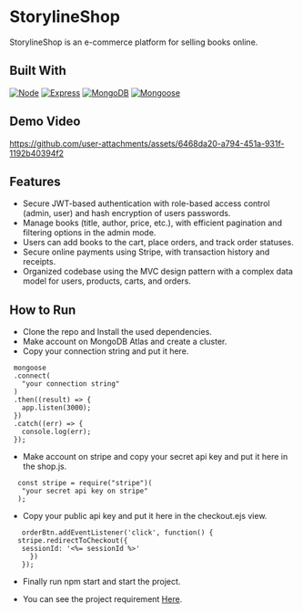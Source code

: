 # StorylineShop
StorylineShop is an e-commerce platform for selling books online.

## Built With
[![Node][Node.js]][Node-url] [![Express][Express.js]][Express-url] [![MongoDB][MongoDB]][MongoDB-url] [![Mongoose][Mongoose]][Mongoose-url]

## Demo Video
https://github.com/user-attachments/assets/6468da20-a794-451a-931f-1192b40394f2
## Features

-  Secure JWT-based authentication with role-based access control (admin, user) and hash encryption of users passwords.
- Manage books (title, author, price, etc.), with efficient pagination and filtering options in the admin mode.
- Users can add books to the cart, place orders, and track order statuses.
- Secure online payments using Stripe, with transaction history and receipts.
- Organized codebase using the MVC design pattern with a complex data model for users, products, carts, and orders.




## How to Run
- Clone the repo and Install the used dependencies.
- Make account on MongoDB Atlas and create a cluster.
- Copy your connection string and put it here.
  
 ```
  mongoose
  .connect(
    "your connection string"
  )
  .then((result) => {
    app.listen(3000);
  })
  .catch((err) => {
    console.log(err);
  });
```
- Make account on stripe and copy your secret api key and put it here in the shop.js.
  
```
  const stripe = require("stripe")(
   "your secret api key on stripe"
  );
```
- Copy your public api key and put it here in the checkout.ejs view.

``` 
   orderBtn.addEventListener('click', function() {
  stripe.redirectToCheckout({
   sessionId: '<%= sessionId %>'
     })
   });
 ```
- Finally run npm start and start the project.

- You can see the project requirement [Here]([https://example.com](https://roadmap.sh/projects/ecommerce-api)).




[Node.js]: https://img.shields.io/badge/NODE.js-rgb(50,120,50)?style=for-the-badge&logo=node.js
[Node-url]: https://nodejs.org/
[Express.js]: https://img.shields.io/badge/express.js-grey?style=for-the-badge&logo=express
[Express-url]: https://expressjs.org/
[MongoDB]: https://img.shields.io/badge/mongodb-rgb(0,30,80)?style=for-the-badge&logo=mongoDB
[MongoDB-url]: https://mongodb.org/
[Mongoose]: https://img.shields.io/badge/mogoose.js-rgb(136,0,0)?style=for-the-badge&logo=mongoose
[Mongoose-url]: https://mongoosejs.com
